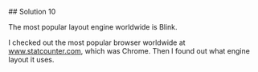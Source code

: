 ## Solution 10 

The most popular layout engine worldwide is Blink. 

I checked out the most popular browser worldwide at www.statcounter.com, which was Chrome. Then I found out what engine layout it uses. 